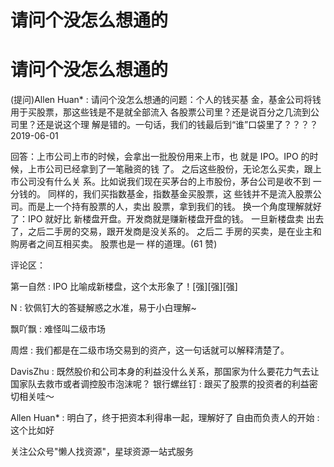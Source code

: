 # 请问个没怎么想通的

# 请问个没怎么想通的

(提问)Allen Huan* : 请问个没怎么想通的问题：个人的钱买基 金，基金公司将钱用于买股票，那这些钱是不是就全部流入 各股票公司里？还是说百分之几流到公司里？还是说这个理 解是错的。一句话，我们的钱最后到“谁”口袋里了？？？？ 2019-06-01

回答：上市公司上市的时候，会拿出一批股份用来上市，也 就是 IPO。IPO 的时候，上市公司已经拿到了一笔融资的钱 了。 之后这些股份，无论怎么买卖，跟上市公司没有什么关 系。比如说我们现在买茅台的上市股份，茅台公司是收不到 一分钱的。 同样的，我们买指数基金，指数基金买股票，这 些钱并不是流入股票公司。而是上一个持有股票的人，卖出 股票，拿到我们的钱。 换一个角度理解就好了：IPO 就好比 新楼盘开盘。开发商就是赚新楼盘开盘的钱。 一旦新楼盘卖 出去了，之后二手房的交易，跟开发商是没关系的。 之后二 手房的买卖，是在业主和购房者之间互相买卖。 股票也是一 样的道理。(61 赞)

评论区：

第一自然 : IPO 比喻成新楼盘，这个太形象了！[强][强][强]

N : 钦佩钉大的答疑解惑之水准，易于小白理解~

飘吖飘 : 难怪叫二级市场

周煜 : 我们都是在二级市场交易到的资产，这一句话就可以解释清楚了。

DavisZhu : 既然股价和公司本身的利益没什么关系，那国家为什么要花力气去让国家队去救市或者调控股市泡沫呢？ 银行螺丝钉 : 跟买了股票的投资者的利益密切相关哇～

Allen Huan* : 明白了，终于把资本利得串一起，理解好了 自由而负责人的开始 : 这个比如好

关注公众号"懒人找资源"，星球资源一站式服务